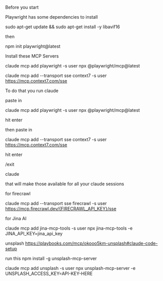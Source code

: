 Before you start

Playwright has some dependencies to install

sudo apt-get update && sudo apt-get install -y libavif16

then

npm init playwright@latest



Install these MCP Servers

claude mcp add playwright -s user npx @playwright/mcp@latest 

claude mcp add --transport sse context7 -s user https://mcp.context7.com/sse

To do that you run claude

paste in 

claude mcp add playwright -s user npx @playwright/mcp@latest

hit enter

then paste in 

claude mcp add --transport sse context7 -s user https://mcp.context7.com/sse

hit enter

/exit

claude

that will make those available for all your claude sessions


for firecrawl

claude mcp add --transport sse firecrawl -s user https://mcp.firecrawl.dev/{FIRECRAWL_API_KEY}/sse


for Jina AI

claude mcp add jina-mcp-tools -s user npx jina-mcp-tools -e JINA_API_KEY=jina_api_key


unsplash
https://playbooks.com/mcp/okooo5km-unsplash#claude-code-setup

run this
npm install -g unsplash-mcp-server


claude mcp add unsplash -s user npx unsplash-mcp-server -e UNSPLASH_ACCESS_KEY=API-KEY-HERE
